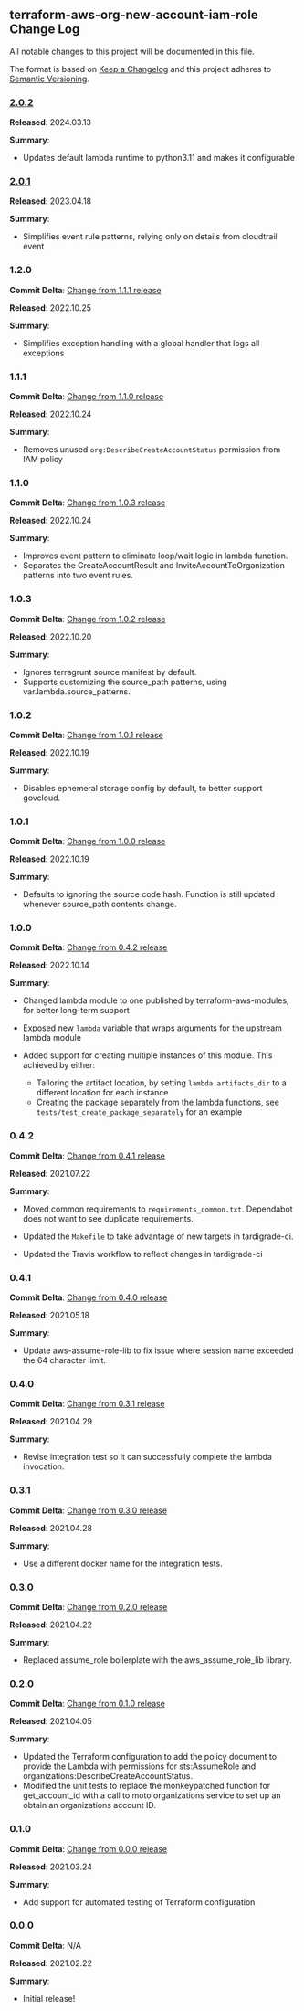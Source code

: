 ## terraform-aws-org-new-account-iam-role Change Log

All notable changes to this project will be documented in this file.

The format is based on [Keep a Changelog](http://keepachangelog.com/) and this project adheres to [Semantic Versioning](http://semver.org/).

### [2.0.2](https://github.com/plus3it/terraform-aws-org-new-account-iam-role/releases/tag/2.0.2)

**Released**: 2024.03.13

**Summary**:

* Updates default lambda runtime to python3.11 and makes it configurable

### [2.0.1](https://github.com/plus3it/terraform-aws-org-new-account-iam-role/releases/tag/2.0.1)

**Released**: 2023.04.18

**Summary**:

* Simplifies event rule patterns, relying only on details from cloudtrail event

### 1.2.0

**Commit Delta**: [Change from 1.1.1 release](https://github.com/plus3it/terraform-aws-org-new-account-trust-policy/compare/1.1.1...1.2.0)

**Released**: 2022.10.25

**Summary**:

*   Simplifies exception handling with a global handler that logs all exceptions

### 1.1.1

**Commit Delta**: [Change from 1.1.0 release](https://github.com/plus3it/terraform-aws-org-new-account-trust-policy/compare/1.1.0...1.1.1)

**Released**: 2022.10.24

**Summary**:

*   Removes unused `org:DescribeCreateAccountStatus` permission from IAM policy

### 1.1.0

**Commit Delta**: [Change from 1.0.3 release](https://github.com/plus3it/terraform-aws-org-new-account-trust-policy/compare/1.0.3...1.1.0)

**Released**: 2022.10.24

**Summary**:

*   Improves event pattern to eliminate loop/wait logic in lambda function.
*   Separates the CreateAccountResult and InviteAccountToOrganization patterns into two event rules.

### 1.0.3

**Commit Delta**: [Change from 1.0.2 release](https://github.com/plus3it/terraform-aws-org-new-account-trust-policy/compare/1.0.2...1.0.3)

**Released**: 2022.10.20

**Summary**:

*   Ignores terragrunt source manifest by default.
*   Supports customizing the source_path patterns, using var.lambda.source_patterns.

### 1.0.2

**Commit Delta**: [Change from 1.0.1 release](https://github.com/plus3it/terraform-aws-org-new-account-trust-policy/compare/1.0.1...1.0.2)

**Released**: 2022.10.19

**Summary**:

*   Disables ephemeral storage config by default, to better support govcloud.

### 1.0.1

**Commit Delta**: [Change from 1.0.0 release](https://github.com/plus3it/terraform-aws-org-new-account-trust-policy/compare/1.0.0...1.0.1)

**Released**: 2022.10.19

**Summary**:

*   Defaults to ignoring the source code hash. Function is still updated whenever source_path contents change.

### 1.0.0

**Commit Delta**: [Change from 0.4.2 release](https://github.com/plus3it/terraform-aws-org-new-account-trust-policy/compare/0.4.2...1.0.0)

**Released**: 2022.10.14

**Summary**:

*   Changed lambda module to one published by terraform-aws-modules, for better long-term support

*   Exposed new `lambda` variable that wraps arguments for the upstream lambda module

*   Added support for creating multiple instances of this module. This achieved by either:
    *   Tailoring the artifact location, by setting `lambda.artifacts_dir` to a different location for each instance
    *   Creating the package separately from the lambda functions, see `tests/test_create_package_separately` for an example

### 0.4.2

**Commit Delta**: [Change from 0.4.1 release](https://github.com/plus3it/terraform-aws-org-new-account-trust-policy/compare/0.4.1...0.4.2)

**Released**: 2021.07.22

**Summary**:

*   Moved common requirements to `requirements_common.txt`.  Dependabot
    does not want to see duplicate requirements.

*   Updated the `Makefile` to take advantage of new targets in tardigrade-ci.

*   Updated the Travis workflow to reflect changes in tardigrade-ci

### 0.4.1

**Commit Delta**: [Change from 0.4.0 release](https://github.com/plus3it/terraform-aws-org-new-account-trust-policy/compare/0.4.0...0.4.1)

**Released**: 2021.05.18

**Summary**:

*   Update aws-assume-role-lib to fix issue where session name exceeded the 64
    character limit.

### 0.4.0

**Commit Delta**: [Change from 0.3.1 release](https://github.com/plus3it/terraform-aws-org-new-account-iam-role/compare/0.3.1...0.4.0)

**Released**: 2021.04.29

**Summary**:

*   Revise integration test so it can successfully complete the lambda
    invocation.

### 0.3.1

**Commit Delta**: [Change from 0.3.0 release](https://github.com/plus3it/terraform-aws-org-new-account-iam-role/compare/0.3.0...0.3.1)

**Released**: 2021.04.28

**Summary**:

*   Use a different docker name for the integration tests.

### 0.3.0

**Commit Delta**: [Change from 0.2.0 release](https://github.com/plus3it/terraform-aws-org-new-account-iam-role/compare/0.2.0...0.3.0)

**Released**: 2021.04.22

**Summary**:

*   Replaced assume_role boilerplate with the aws_assume_role_lib library.

### 0.2.0

**Commit Delta**: [Change from 0.1.0 release](https://github.com/plus3it/terraform-aws-org-new-account-iam-role/compare/0.1.0...0.2.0)

**Released**: 2021.04.05

**Summary**:

*   Updated the Terraform configuration to add the policy document to 
    provide the Lambda with permissions for sts:AssumeRole and 
    organizations:DescribeCreateAccountStatus.
*   Modified the unit tests to replace the monkeypatched function for
    get_account_id with a call to moto organizations service to set up an 
    obtain an organizations account ID.

### 0.1.0

**Commit Delta**: [Change from 0.0.0 release](https://github.com/plus3it/terraform-aws-org-new-account-iam-role/compare/0.0.0...0.1.0)

**Released**: 2021.03.24

**Summary**:

*   Add support for automated testing of Terraform configuration

### 0.0.0

**Commit Delta**: N/A

**Released**: 2021.02.22

**Summary**:

*   Initial release!
